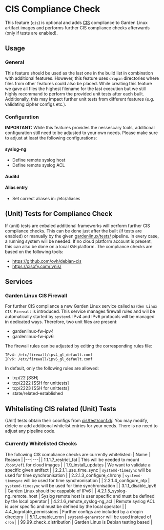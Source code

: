 # CIS Compliance Check
This feature (`cis`) is optional and adds [CIS](https://www.cisecurity.org) compliance to Garden Linux artifact images and performs further CIS compliance checks afterwards (only if tests are enabled).

## Usage
### General
This feature should be used as the last one in the build list in combination with additional features. However, this feature uses `dropin` directories where files from other features could also be placed. While creating this feature we gave all files the highest filename for the last execution but we still highly recommand to perform the provided unit tests after each built. Additionally, this may impact further unit tests from different features (e.g. validating cipher configs etc.).
### Configuration
**IMPORTANT:** While this features provides the nessescary tools, additional configuration still need to be adjusted to your own needs. Please make sure to adjust at least the following configurations:
#### syslog-ng
 * Define remote syslog host
 * Define remote syslog ACL

#### Auditd

#### Alias entry
 * Set correct aliases in: /etc/aliases

## (Unit) Tests for Compliance Check
If (unit) tests are enbaled additional frameworks will perform further CIS compliance checks. This can be done just after the built (if tests are enabled) or manually by the given [gardenlinux/tests/](../../../tests/README.md) pipeline. In every case, a running system will be needed. If no cloud platform account is present, this can also be done on a local `KVM` platform. The compliance checks are based on the following tools:
 * https://github.com/ovh/debian-cis
 * https://cisofy.com/lynis/

## Services
### Garden Linux CIS Firewall
For further CIS compliance a new Garden Linux service called `Garden Linux CIS Firewall` is introduced. This service manages firewall rules and will be automatically started by `systemd`. IPv4 and IPv6 protocols will be managed in dedicated ways. Therefore, two unit files are present:

 * gardenlinux-fw-ipv4
 * gardenlinux-fw-ipv6

The firewall rules can be adjusted by editing the corresponding rules file:
```
IPv4: /etc/firewall/ipv4_gl_default.conf
IPv6: /etc/firewall/ipv6_gl_default.conf 
```

In default, only the following rules are allowed:

 * tcp/22 [SSH]
 * tcp/2222 [SSH for unittests]
 * tcp/2223 [SSH for unittests]
 * state/related-established

## Whitelisting CIS related (Unit) Tests
(Unit) tests obtain their coonfigs from [cis/test/conf.d/](test/conf.d/). You may modify, delete or add additional whitelist entries for your needs. There is no need to adjust any pipeline code.

### Currently Whitelisted Checks
The following CIS compliance checks are currently whitelisted:
| Name | Reason |
|---|---|
| 1.1.1.7_restrict_fat | This will be needed to mount `/boot/efi` for cloud images |
| 1.9_install_updates | We want to validate a specific given artifact |
| 2.2.1.1_use_time_sync | `systemd-timesync` will be used for time synchronisation |
| 2.2.1.3_configure_chrony | `systemd-timesync` will be used for time synchronisation |
| 2.2.1.4_configure_ntp | `systemd-timesync` will be used for time synchronisation |
| 3.1.1_disable_ipv6 | Garden Linux should be cappable of IPv6 |
| 4.2.1.5_syslog-ng_remote_host | Syslog remote host is user specific and must be defined by the local operator |
| 4.2.1.6_remote_syslog-ng_acl | Remote syslog ACL is user specific and must be defined by the local operator |
| 4.4_logrotate_permissions | Further configs are included by a dropin directory |
| 5.1.1_enable_cron | `systemd-generator` will be used instead of `cron` |
| 99.99_check_distribution | Garden Linux is Debian testing based |
